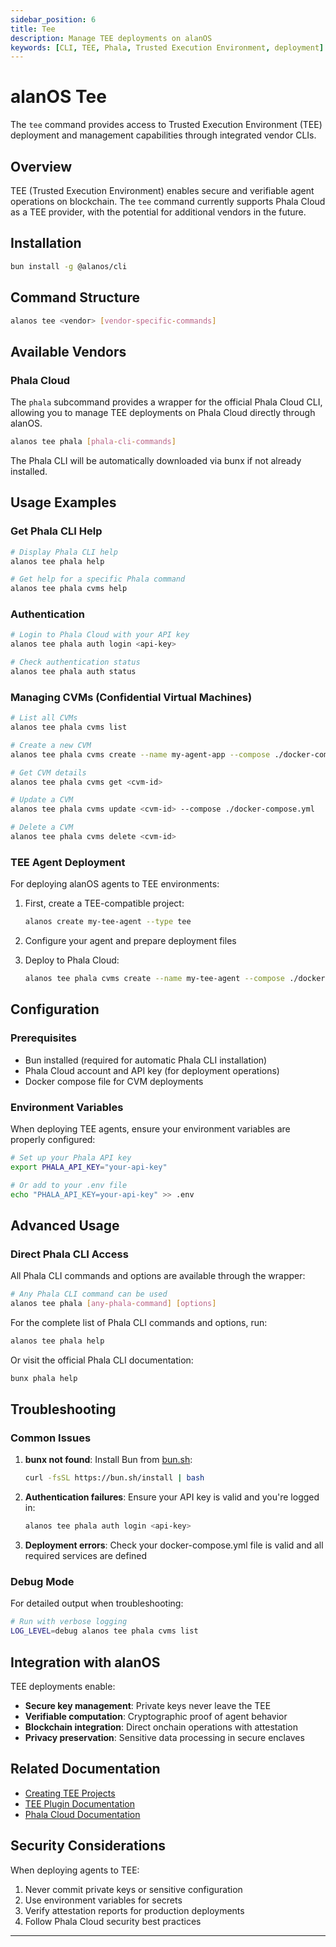 ```yaml
---
sidebar_position: 6
title: Tee
description: Manage TEE deployments on alanOS
keywords: [CLI, TEE, Phala, Trusted Execution Environment, deployment]
---
```


# alanOS Tee

The `tee` command provides access to Trusted Execution Environment (TEE) deployment and management capabilities through integrated vendor CLIs.

## Overview

TEE (Trusted Execution Environment) enables secure and verifiable agent operations on blockchain. The `tee` command currently supports Phala Cloud as a TEE provider, with the potential for additional vendors in the future.

## Installation

```bash
bun install -g @alanos/cli
```

## Command Structure

```bash
alanos tee <vendor> [vendor-specific-commands]
```

## Available Vendors

### Phala Cloud

The `phala` subcommand provides a wrapper for the official Phala Cloud CLI, allowing you to manage TEE deployments on Phala Cloud directly through alanOS.

```bash
alanos tee phala [phala-cli-commands]
```

The Phala CLI will be automatically downloaded via bunx if not already installed.

## Usage Examples

### Get Phala CLI Help

```bash
# Display Phala CLI help
alanos tee phala help

# Get help for a specific Phala command
alanos tee phala cvms help
```

### Authentication

```bash
# Login to Phala Cloud with your API key
alanos tee phala auth login <api-key>

# Check authentication status
alanos tee phala auth status
```

### Managing CVMs (Confidential Virtual Machines)

```bash
# List all CVMs
alanos tee phala cvms list

# Create a new CVM
alanos tee phala cvms create --name my-agent-app --compose ./docker-compose.yml

# Get CVM details
alanos tee phala cvms get <cvm-id>

# Update a CVM
alanos tee phala cvms update <cvm-id> --compose ./docker-compose.yml

# Delete a CVM
alanos tee phala cvms delete <cvm-id>
```

### TEE Agent Deployment

For deploying alanOS agents to TEE environments:

1. First, create a TEE-compatible project:

   ```bash
   alanos create my-tee-agent --type tee
   ```

2. Configure your agent and prepare deployment files

3. Deploy to Phala Cloud:
   ```bash
   alanos tee phala cvms create --name my-tee-agent --compose ./docker-compose.yml
   ```

## Configuration

### Prerequisites

- Bun installed (required for automatic Phala CLI installation)
- Phala Cloud account and API key (for deployment operations)
- Docker compose file for CVM deployments

### Environment Variables

When deploying TEE agents, ensure your environment variables are properly configured:

```bash
# Set up your Phala API key
export PHALA_API_KEY="your-api-key"

# Or add to your .env file
echo "PHALA_API_KEY=your-api-key" >> .env
```

## Advanced Usage

### Direct Phala CLI Access

All Phala CLI commands and options are available through the wrapper:

```bash
# Any Phala CLI command can be used
alanos tee phala [any-phala-command] [options]
```

For the complete list of Phala CLI commands and options, run:

```bash
alanos tee phala help
```

Or visit the official Phala CLI documentation:

```bash
bunx phala help
```

## Troubleshooting

### Common Issues

1. **bunx not found**: Install Bun from [bun.sh](https://bun.sh):

   ```bash
   curl -fsSL https://bun.sh/install | bash
   ```

2. **Authentication failures**: Ensure your API key is valid and you're logged in:

   ```bash
   alanos tee phala auth login <api-key>
   ```

3. **Deployment errors**: Check your docker-compose.yml file is valid and all required services are defined

### Debug Mode

For detailed output when troubleshooting:

```bash
# Run with verbose logging
LOG_LEVEL=debug alanos tee phala cvms list
```

## Integration with alanOS

TEE deployments enable:

- **Secure key management**: Private keys never leave the TEE
- **Verifiable computation**: Cryptographic proof of agent behavior
- **Blockchain integration**: Direct onchain operations with attestation
- **Privacy preservation**: Sensitive data processing in secure enclaves

## Related Documentation

- [Creating TEE Projects](./create.md#tee-projects)
- [TEE Plugin Documentation](/packages/plugins/tee)
- [Phala Cloud Documentation](https://docs.phala.network/)

## Security Considerations

When deploying agents to TEE:

1. Never commit private keys or sensitive configuration
2. Use environment variables for secrets
3. Verify attestation reports for production deployments
4. Follow Phala Cloud security best practices

---
